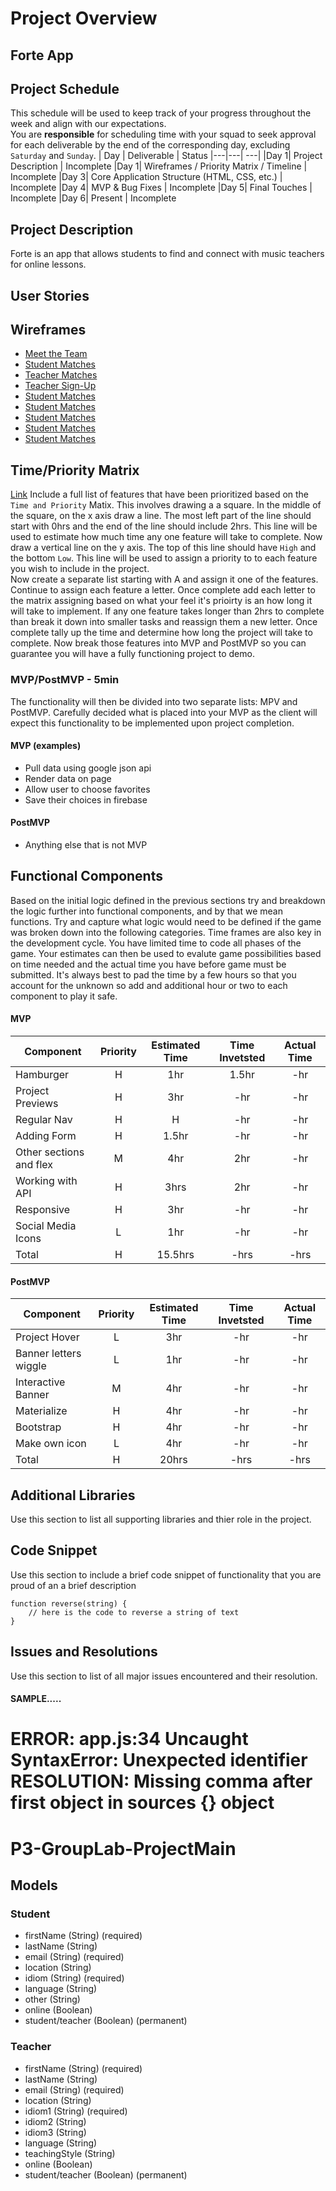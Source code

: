 # Project Overview

## Forte App

## Project Schedule

This schedule will be used to keep track of your progress throughout the week and align with our expectations.  
You are **responsible** for scheduling time with your squad to seek approval for each deliverable by the end of the corresponding day, excluding `Saturday` and `Sunday`.
| Day | Deliverable | Status
|---|---| ---|
|Day 1| Project Description | Incomplete
|Day 1| Wireframes / Priority Matrix / Timeline | Incomplete
|Day 3| Core Application Structure (HTML, CSS, etc.) | Incomplete
|Day 4| MVP & Bug Fixes | Incomplete
|Day 5| Final Touches | Incomplete
|Day 6| Present | Incomplete

## Project Description

Forte is an app that allows students to find and connect with music teachers for online lessons.

## User Stories

## Wireframes

- [Meet the Team](https://res.cloudinary.com/tylerdavisfilms/image/upload/v1595004422/SEIR%20Project%203/WireFrames/MeettheTeam_rr93yb.png)
- [Student Matches](https://res.cloudinary.com/tylerdavisfilms/image/upload/v1595004422/SEIR%20Project%203/WireFrames/MatchesStudent_gxmbd7.png)
- [Teacher Matches](https://res.cloudinary.com/tylerdavisfilms/image/upload/v1595004422/SEIR%20Project%203/WireFrames/MatchesTeacher_zvxbx1.png)
- [Teacher Sign-Up](https://res.cloudinary.com/tylerdavisfilms/image/upload/v1595004422/SEIR%20Project%203/WireFrames/FormTeacher_gu8b5y.png)
- [Student Matches](https://res.cloudinary.com/tylerdavisfilms/image/upload/v1595004422/SEIR%20Project%203/WireFrames/MatchesStudent_gxmbd7.png)
- [Student Matches](https://res.cloudinary.com/tylerdavisfilms/image/upload/v1595004422/SEIR%20Project%203/WireFrames/MatchesStudent_gxmbd7.png)
- [Student Matches](https://res.cloudinary.com/tylerdavisfilms/image/upload/v1595004422/SEIR%20Project%203/WireFrames/MatchesStudent_gxmbd7.png)
- [Student Matches](https://res.cloudinary.com/tylerdavisfilms/image/upload/v1595004422/SEIR%20Project%203/WireFrames/MatchesStudent_gxmbd7.png)
- [Student Matches](https://res.cloudinary.com/tylerdavisfilms/image/upload/v1595004422/SEIR%20Project%203/WireFrames/MatchesStudent_gxmbd7.png)

## Time/Priority Matrix

[Link](https://res.cloudinary.com/jkeohan/image/upload/a_270/v1591621734/project1_matrix_ocy5gc_h1kg0m.jpg)
Include a full list of features that have been prioritized based on the `Time and Priority` Matix. This involves drawing a a square. In the middle of the square, on the x axis draw a line. The most left part of the line should start with 0hrs and the end of the line should include 2hrs. This line will be used to estimate how much time any one feature will take to complete.
Now draw a vertical line on the y axis. The top of this line should have `High` and the bottom `Low`. This line will be used to assign a priority to to each feature you wish to include in the project.  
Now create a separate list starting with A and assign it one of the features. Continue to assign each feature a letter. Once complete add each letter to the matrix assigning based on what your feel it's prioirty is an how long it will take to implement. If any one feature takes longer than 2hrs to complete than break it down into smaller tasks and reassign them a new letter.
Once complete tally up the time and determine how long the project will take to complete. Now break those features into MVP and PostMVP so you can guarantee you will have a fully functioning project to demo.

### MVP/PostMVP - 5min

The functionality will then be divided into two separate lists: MPV and PostMVP. Carefully decided what is placed into your MVP as the client will expect this functionality to be implemented upon project completion.

#### MVP (examples)

- Pull data using google json api
- Render data on page
- Allow user to choose favorites
- Save their choices in firebase

#### PostMVP

- Anything else that is not MVP

## Functional Components

Based on the initial logic defined in the previous sections try and breakdown the logic further into functional components, and by that we mean functions. Try and capture what logic would need to be defined if the game was broken down into the following categories.
Time frames are also key in the development cycle. You have limited time to code all phases of the game. Your estimates can then be used to evalute game possibilities based on time needed and the actual time you have before game must be submitted. It's always best to pad the time by a few hours so that you account for the unknown so add and additional hour or two to each component to play it safe.

#### MVP

| Component               | Priority | Estimated Time | Time Invetsted | Actual Time |
| ----------------------- | :------: | :------------: | :------------: | :---------: |
| Hamburger               |    H     |      1hr       |     1.5hr      |     -hr     |
| Project Previews        |    H     |      3hr       |      -hr       |     -hr     |
| Regular Nav             |    H     |       H        |      -hr       |     -hr     |
| Adding Form             |    H     |     1.5hr      |      -hr       |     -hr     |
| Other sections and flex |    M     |      4hr       |      2hr       |     -hr     |
| Working with API        |    H     |      3hrs      |      2hr       |     -hr     |
| Responsive              |    H     |      3hr       |      -hr       |     -hr     |
| Social Media Icons      |    L     |      1hr       |      -hr       |     -hr     |
| Total                   |    H     |    15.5hrs     |      -hrs      |    -hrs     |

#### PostMVP

| Component             | Priority | Estimated Time | Time Invetsted | Actual Time |
| --------------------- | :------: | :------------: | :------------: | :---------: |
| Project Hover         |    L     |      3hr       |      -hr       |     -hr     |
| Banner letters wiggle |    L     |      1hr       |      -hr       |     -hr     |
| Interactive Banner    |    M     |      4hr       |      -hr       |     -hr     |
| Materialize           |    H     |      4hr       |      -hr       |     -hr     |
| Bootstrap             |    H     |      4hr       |      -hr       |     -hr     |
| Make own icon         |    L     |      4hr       |      -hr       |     -hr     |
| Total                 |    H     |     20hrs      |      -hrs      |    -hrs     |

## Additional Libraries

Use this section to list all supporting libraries and thier role in the project.

## Code Snippet

Use this section to include a brief code snippet of functionality that you are proud of an a brief description

```
function reverse(string) {
	// here is the code to reverse a string of text
}
```

## Issues and Resolutions

Use this section to list of all major issues encountered and their resolution.

#### SAMPLE.....

**ERROR**: app.js:34 Uncaught SyntaxError: Unexpected identifier  
**RESOLUTION**: Missing comma after first object in sources {} object
=======

# P3-GroupLab-ProjectMain

## Models

### Student

- firstName (String) (required)
- lastName (String)
- email (String) (required)
- location (String)
- idiom (String) (required)
- language (String)
- other (String)
- online (Boolean)
- student/teacher (Boolean) (permanent)

### Teacher

- firstName (String) (required)
- lastName (String)
- email (String) (required)
- location (String)
- idiom1 (String) (required)
- idiom2 (String)
- idiom3 (String)
- language (String)
- teachingStyle (String)
- online (Boolean)
- student/teacher (Boolean) (permanent)
